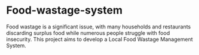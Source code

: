# Food-wastage-system
Food wastage is a significant issue, with many households and restaurants discarding surplus food while numerous people struggle with food insecurity. This project aims to develop a Local Food Wastage Management System.
